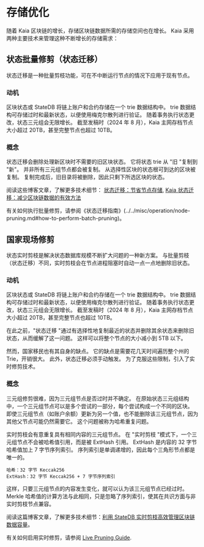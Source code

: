 # 存储优化

随着 Kaia 区块链的增长，存储区块链数据所需的存储空间也在增长。 Kaia 采用两种主要技术来管理这种不断增长的存储需求：

## 状态批量修剪（状态迁移）

状态迁移是一种批量剪枝功能，可在不中断运行节点的情况下应用于现有节点。

### 动机

区块状态或 StateDB 将链上账户和合约存储在一个 trie 数据结构中。 trie 数据结构可存储过时和最新状态，以便使用梅克尔散列进行验证。 随着事务执行状态更改，状态三元组会无限增长。 截至发稿时（2024 年 8 月），Kaia 主网存档节点大小超过 20TB，甚至完整节点也超过 10TB。

### 概念

状态迁移会删除处理新区块时不需要的旧区块状态。 它将状态 trie 从 "旧 "复制到 "新"。 并非所有三元组节点都会被复制。 从选择性区块的状态根可到达的区块被复制。 复制完成后，旧目录将被删除，因此只剩下所选区块的状态。

阅读这些博客文章，了解更多技术细节：
[状态迁移：节省节点存储](https://medium.com/klaytn/klaytn-v1-5-0-state-migration-saving-node-storage-1358d87e4a7a),
[Kaia 状态迁移：减少区块链数据的有效方法](https://medium.com/klaytn/klaytn-state-migration-an-efficient-way-to-reduce-blockchain-data-6615a3b36523)

有关如何执行批量修剪，请参阅《状态迁移指南》(../../misc/operation/node-pruning.md#how-to-perform-batch-pruning)。

## 国家现场修剪

状态实时剪枝是解决状态数据库规模不断扩大问题的一种新方案。 与批量剪枝（状态迁移）不同，实时剪枝会在节点进程阻塞时自动一点一点地删除旧状态。

### 动机

区块状态或 StateDB 将链上账户和合约存储在一个 trie 数据结构中。 trie 数据结构可存储过时和最新状态，以便使用梅克尔散列进行验证。 随着事务执行状态更改，状态三元组会无限增长。 截至发稿时（2024 年 8 月），Kaia 主网存档节点大小超过 20TB，甚至完整节点也超过 10TB。

在此之前，"状态迁移 "通过有选择性地复制最近的状态并删除其余状态来删除旧状态，从而缓解了这一问题。 这样可以将整个节点的大小减小到 5TB 以下。

然而，国家移民也有其自身的缺点。 它的缺点是需要花几天时间遍历整个州的 Trie，开销很大。 此外，状态迁移必须手动触发。 为了克服这些限制，引入了实时修剪技术。

### 概念

三元组修剪很难，因为三元组节点是否过时并不确定。 在原始状态三元组结构中，一个三元组节点可以是多个尝试的一部分，每个尝试构成一个不同的区块。 即使三元组节点（如账户余额）更新为另一个值，也不能删除该三元组节点，因为其他父节点可能仍然需要它。 这个问题被称为哈希重复问题。

实时剪枝会有意重复具有相同内容的三元组节点。 在 "实时剪枝 "模式下，一个三元组节点不会被哈希值引用，而是被 ExtHash 引用。 ExtHash 是内容的 32 字节哈希值加上 7 字节序列索引。 序列索引是单调递增的，因此每个三角形节点都是唯一的。

```
哈希：32 字节 Keccak256
ExtHash：32 字节 Keccak256 + 7 字节序列索引
```

这样，只要三元组节点的内容发生变化，就可以认为该三元组节点已经过时。 Merkle 哈希值的计算方法与此相同，只是忽略了序列索引，使其在共识方面与非实时剪枝节点兼容。

阅读这篇博客文章，了解更多技术细节：[利用 StateDB 实时剪枝高效管理区块链数据容量](https://medium.com/klaytn/strong-efficient-management-of-blockchain-data-capacity-with-statedb-live-pruning-strong-6aaa09b05f91)。

有关如何启用实时修剪，请参阅 [Live Pruning Guide](../../misc/operation/node-pruning.md#how-to-perform-live-pruning).
